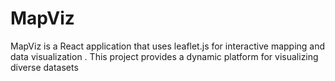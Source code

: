 # MapViz
MapViz is a React application that uses leaflet.js for interactive mapping and data visualization . This project provides a dynamic platform for visualizing diverse datasets 
